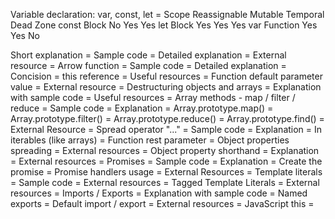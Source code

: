 Variable declaration: var, const, let =
Scope Reassignable Mutable Temporal Dead Zone
const Block No Yes Yes
let Block Yes Yes Yes
var Function Yes Yes No

Short explanation =
Sample code =
Detailed explanation =
External resource =
Arrow function =
Sample code =
Detailed explanation =
Concision =
this reference =
Useful resources =
Function default parameter value =
External resource =
Destructuring objects and arrays =
Explanation with sample code =
Useful resources =
Array methods - map / filter / reduce =
Sample code =
Explanation =
Array.prototype.map() =
Array.prototype.filter() =
Array.prototype.reduce() =
Array.prototype.find() =
External Resource =
Spread operator "..." =
Sample code =
Explanation =
In iterables (like arrays) =
Function rest parameter =
Object properties spreading =
External resources =
Object property shorthand =
Explanation =
External resources =
Promises =
Sample code =
Explanation =
Create the promise =
Promise handlers usage =
External Resources =
Template literals =
Sample code =
External resources =
Tagged Template Literals =
External resources =
Imports / Exports =
Explanation with sample code =
Named exports =
Default import / export =
External resources =
JavaScript this =
